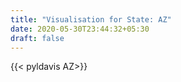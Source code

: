 ```yaml
---
title: "Visualisation for State: AZ"
date: 2020-05-30T23:44:32+05:30
draft: false
---
```


{{< pyldavis AZ>}}